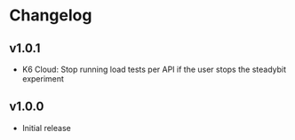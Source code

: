# Changelog

## v1.0.1

 - K6 Cloud: Stop running load tests per API if the user stops the steadybit experiment

## v1.0.0

 - Initial release
